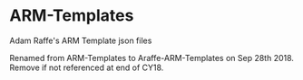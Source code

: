 # ARM-Templates

Adam Raffe's ARM Template json files

Renamed from ARM-Templates to Araffe-ARM-Templates on Sep 28th 2018.  Remove if not referenced at end of CY18.
